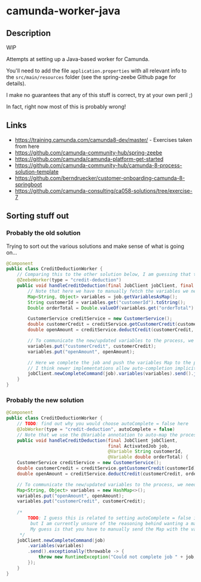 # camunda-worker-java

## Description

WIP

Attempts at setting up a Java-based worker for Camunda.

You'll need to add the file `application.properties` with all relevant info to
the `src/main/resources` folder (see the spring-zeebe Github page for details).

I make no guarantees that any of this stuff is correct, try at your own peril ;)

In fact, right now most of this is probably wrong!

## Links

- https://training.camunda.com/camunda8-dev/master/ - Exercises taken from here
- https://github.com/camunda-community-hub/spring-zeebe
- https://github.com/camunda/camunda-platform-get-started
- https://github.com/camunda-community-hub/camunda-8-process-solution-template
- https://github.com/berndruecker/customer-onboarding-camunda-8-springboot
- https://github.com/camunda-consulting/ca058-solutions/tree/exercise-7

## Sorting stuff out

### Probably the old solution

Trying to sort out the various solutions and make sense of what is going on...

```java
@Component
public class CreditDeductionWorker {
    // Comparing this to the other solution below, I am guessing that there was no auto-completion of jobs
    @ZeebeWorker(type = "credit-deduction")
    public void handleCreditDeduction(final JobClient jobClient, final ActivatedJob job) {
        // Note that here we have to manually fetch the variables we need
        Map<String, Object> variables = job.getVariablesAsMap();
        String customerId = variables.get("customerId").toString();
        Double orderTotal = Double.valueOf(variables.get("orderTotal").toString());

        CustomerService creditService = new CustomerService();
        double customerCredit = creditService.getCustomerCredit(customerId);
        double openAmount = creditService.deductCredit(customerCredit, orderTotal);

        // To communicate the new/updated variables to the process, we need to put them into the Map
        variables.put("customerCredit", customerCredit);
        variables.put("openAmount", openAmount);

        // Here we complete the job and push the variables Map to the process via the job client
        // I think newer implementations allow auto-completion implicitly, but don't quote me on that...
        jobClient.newCompleteCommand(job).variables(variables).send().join();
    }
}
```

### Probably the new solution

```java
@Component
public class CreditDeductionWorker {
    // TODO: find out why you would choose autoComplete = false here
    @JobWorker(type = "credit-deduction", autoComplete = false)
    // Note that we use the @Variable annotation to auto-map the process variables to the method parameters
    public void handleCreditDeduction(final JobClient jobClient,
                                      final ActivatedJob job,
                                      @Variable String customerId,
                                      @Variable double orderTotal) {
    CustomerService creditService = new CustomerService();
    double customerCredit = creditService.getCustomerCredit(customerId);
    double openAmount = creditService.deductCredit(customerCredit, orderTotal);

    // To communicate the new/updated variables to the process, we need to put them into the Map
    Map<String, Object> variables = new HashMap<>();
    variables.put("openAmount", openAmount);
    variables.put("customerCredit", customerCredit);
    
    /*
        TODO: I guess this is related to setting autoComplete = false in @JobWorker,
         but I am currently unsure of the reasoning behind wanting a manual job completion...
         My guess is that you have to manually send the Map with the variables?
     */
    jobClient.newCompleteCommand(job)
        .variables(variables)
        .send().exceptionally(throwable -> {
            throw new RuntimeException("Could not complete job " + job, throwable);
        });
    }
}
```
